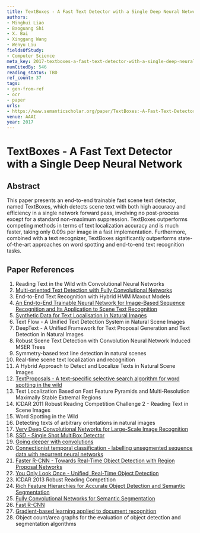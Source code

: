 ```yaml
---
title: TextBoxes - A Fast Text Detector with a Single Deep Neural Network
authors:
- Minghui Liao
- Baoguang Shi
- X. Bai
- Xinggang Wang
- Wenyu Liu
fieldsOfStudy:
- Computer Science
meta_key: 2017-textboxes-a-fast-text-detector-with-a-single-deep-neural-network
numCitedBy: 546
reading_status: TBD
ref_count: 37
tags:
- gen-from-ref
- ocr
- paper
urls:
- https://www.semanticscholar.org/paper/TextBoxes:-A-Fast-Text-Detector-with-a-Single-Deep-Liao-Shi/2883e50279d034e4fe8416734c7393f7c7a8f2e4?sort=total-citations
venue: AAAI
year: 2017
---
```


# TextBoxes - A Fast Text Detector with a Single Deep Neural Network

## Abstract

This paper presents an end-to-end trainable fast scene text detector, named TextBoxes, which detects scene text with both high accuracy and efficiency in a single network forward pass, involving no post-process except for a standard non-maximum suppression. TextBoxes outperforms competing methods in terms of text localization accuracy and is much faster, taking only 0.09s per image in a fast implementation. Furthermore, combined with a text recognizer, TextBoxes significantly outperforms state-of-the-art approaches on word spotting and end-to-end text recognition tasks.

## Paper References

1. Reading Text in the Wild with Convolutional Neural Networks
2. [Multi-oriented Text Detection with Fully Convolutional Networks](2016-multi-oriented-text-detection-with-fully-convolutional-networks)
3. End-to-End Text Recognition with Hybrid HMM Maxout Models
4. [An End-to-End Trainable Neural Network for Image-Based Sequence Recognition and Its Application to Scene Text Recognition](2017-an-end-to-end-trainable-neural-network-for-image-based-sequence-recognition-and-its-application-to-scene-text-recognition)
5. [Synthetic Data for Text Localisation in Natural Images](2016-synthetic-data-for-text-localisation-in-natural-images)
6. Text Flow - A Unified Text Detection System in Natural Scene Images
7. DeepText - A Unified Framework for Text Proposal Generation and Text Detection in Natural Images
8. Robust Scene Text Detection with Convolution Neural Network Induced MSER Trees
9. Symmetry-based text line detection in natural scenes
10. Real-time scene text localization and recognition
11. A Hybrid Approach to Detect and Localize Texts in Natural Scene Images
12. [TextProposals - A text-specific selective search algorithm for word spotting in the wild](2017-textproposals-a-text-specific-selective-search-algorithm-for-word-spotting-in-the-wild)
13. Text Localization Based on Fast Feature Pyramids and Multi-Resolution Maximally Stable Extremal Regions
14. ICDAR 2011 Robust Reading Competition Challenge 2 - Reading Text in Scene Images
15. Word Spotting in the Wild
16. Detecting texts of arbitrary orientations in natural images
17. [Very Deep Convolutional Networks for Large-Scale Image Recognition](2014-vggnet.md)
18. [SSD - Single Shot MultiBox Detector](2016-ssd-net.md)
19. [Going deeper with convolutions](2015-going-deeper-with-convolutions)
20. [Connectionist temporal classification - labelling unsegmented sequence data with recurrent neural networks](2006-connectionist-temporal-classification-labelling-unsegmented-sequence-data-with-recurrent-neural-networks)
21. [Faster R-CNN - Towards Real-Time Object Detection with Region Proposal Networks](2015-faster-r-cnn-towards-real-time-object-detection-with-region-proposal-networks)
22. [You Only Look Once - Unified, Real-Time Object Detection](2016-you-only-look-once-unified-real-time-object-detection)
23. ICDAR 2013 Robust Reading Competition
24. [Rich Feature Hierarchies for Accurate Object Detection and Semantic Segmentation](2014-rich-feature-hierarchies-for-accurate-object-detection-and-semantic-segmentation)
25. [Fully Convolutional Networks for Semantic Segmentation](2017-fully-convolutional-networks-for-semantic-segmentation)
26. [Fast R-CNN](2015-fast-r-cnn)
27. [Gradient-based learning applied to document recognition](1998-lenet5.md)
28. Object count/area graphs for the evaluation of object detection and segmentation algorithms

